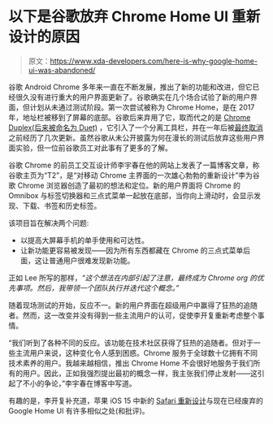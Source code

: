 # 以下是谷歌放弃 Chrome Home UI 重新设计的原因

> 原文：<https://www.xda-developers.com/here-is-why-google-home-ui-was-abandoned/>

谷歌 Android Chrome 多年来一直在不断发展，推出了新的功能和改进，但它已经很久没有进行重大的用户界面更新了。谷歌确实在几个场合试验了新的用户界面，但计划从未通过测试阶段。第一次尝试被称为 Chrome Home，是在 2017 年，地址栏被移到了屏幕的底部。谷歌后来弃用了它，取而代之的是 [Chrome Duplex(后来被命名为 Duet)](https://www.xda-developers.com/hands-on-google-chromes-new-duplex-split-toolbar-ui-replaces-chrome-home/) ，它引入了一个分离工具栏，并在一年后被[最终取消](https://www.xda-developers.com/google-chromes-bottom-tab-duet-experiment-killed-off/)之前经历了几次更新。虽然谷歌从未公开披露为何在漫长的测试后放弃这些用户界面实验，但一位前谷歌员工对此事有了更多的了解。

谷歌 Chrome 的前员工交互设计师李宇春在他的网站上发表了一篇博客文章，称谷歌主页为“T2”，是“对移动 Chrome 主界面的一次雄心勃勃的重新设计”李为谷歌 Chrome 浏览器创造了最初的想法和定位。新的用户界面将 Chrome 的 Omnibox 与标签切换器和三点式菜单一起放在底部，当你向上滑动时，会显示发现、下载、书签和历史标签。

该项目旨在解决两个问题:

*   以提高大屏幕手机的单手使用和可达性。
*   让新功能更容易被发现——因为所有东西都藏在 Chrome 的三点式菜单后面，这让普通用户很难发现新功能。

正如 Lee 所写的那样，*“这个想法在内部引起了注意，最终成为 Chrome org 的优先事项。然后，我带领一个团队执行并迭代这个概念。”*

随着现场测试的开始，反应不一。新的用户界面在超级用户中赢得了狂热的追随者。然而，这一改变并没有得到一些主流用户的认可，促使李开复重新考虑整个事情。

“我们听到了各种不同的反应。该功能在技术社区获得了狂热的追随者。但对于一些主流用户来说，这种变化令人感到困惑。Chrome 服务于全球数十亿拥有不同技术素养的用户。我越来越相信，推出 Chrome Home 不会很好地服务于我们所有的用户。因此，正如我强烈提出最初的概念一样，我主张我们停止发射——这引起了不小的争论，”李宇春在博客中写道。

有趣的是，李开复补充道，苹果 iOS 15 中新的 [Safari 重新设计](https://www.xda-developers.com/ios-15-beta-3-safari-improvements/)与现在已经废弃的 Google Home UI 有许多相似之处(和批评)。